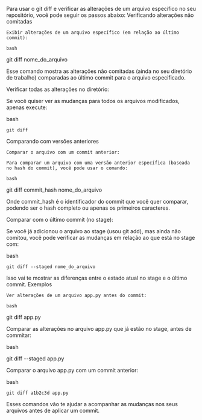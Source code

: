 Para usar o git diff e verificar as alterações de um arquivo específico no seu repositório, você pode seguir os passos abaixo:
Verificando alterações não comitadas

    Exibir alterações de um arquivo específico (em relação ao último commit):

    bash

git diff nome_do_arquivo

Esse comando mostra as alterações não comitadas (ainda no seu diretório de trabalho) comparadas ao último commit para o arquivo especificado.

Verificar todas as alterações no diretório:

Se você quiser ver as mudanças para todos os arquivos modificados, apenas execute:

bash

    git diff

Comparando com versões anteriores

    Comparar o arquivo com um commit anterior:

    Para comparar um arquivo com uma versão anterior específica (baseada no hash do commit), você pode usar o comando:

    bash

git diff commit_hash nome_do_arquivo

Onde commit_hash é o identificador do commit que você quer comparar, podendo ser o hash completo ou apenas os primeiros caracteres.

Comparar com o último commit (no stage):

Se você já adicionou o arquivo ao stage (usou git add), mas ainda não comitou, você pode verificar as mudanças em relação ao que está no stage com:

bash

    git diff --staged nome_do_arquivo

Isso vai te mostrar as diferenças entre o estado atual no stage e o último commit.
Exemplos

    Ver alterações de um arquivo app.py antes do commit:

    bash

git diff app.py

Comparar as alterações no arquivo app.py que já estão no stage, antes de commitar:

bash

git diff --staged app.py

Comparar o arquivo app.py com um commit anterior:

bash

    git diff a1b2c3d app.py

Esses comandos vão te ajudar a acompanhar as mudanças nos seus arquivos antes de aplicar um commit.
